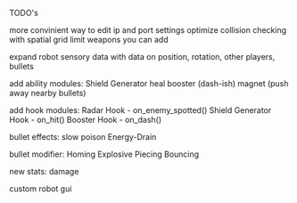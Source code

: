 TODO's

more convinient way to edit ip and port settings
optimize collision checking with spatial grid
limit weapons you can add

expand robot sensory data with data on position, rotation, other players, bullets

add ability modules:
    Shield Generator
    heal
    booster (dash-ish)
    magnet (push away nearby bullets)

add hook modules:
    Radar Hook - on_enemy_spotted()
    Shield Generator Hook - on_hit()
    Booster Hook - on_dash()

bullet effects:
    slow
    poison
    Energy-Drain

bullet modifier:
    Homing
    Explosive
    Piecing
    Bouncing

new stats:
    damage

custom robot gui

